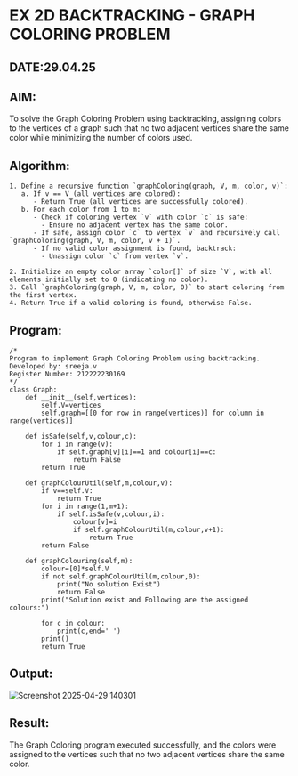 # EX 2D BACKTRACKING - GRAPH COLORING PROBLEM
## DATE:29.04.25
## AIM:
To solve the Graph Coloring Problem using backtracking, assigning colors to the vertices of a graph such that no two adjacent vertices share the same color while minimizing the number of colors used.
## Algorithm:
```
1. Define a recursive function `graphColoring(graph, V, m, color, v)`:
   a. If v == V (all vertices are colored):
      - Return True (all vertices are successfully colored).
   b. For each color from 1 to m:
      - Check if coloring vertex `v` with color `c` is safe:
        - Ensure no adjacent vertex has the same color.
      - If safe, assign color `c` to vertex `v` and recursively call `graphColoring(graph, V, m, color, v + 1)`.
      - If no valid color assignment is found, backtrack:
        - Unassign color `c` from vertex `v`.

2. Initialize an empty color array `color[]` of size `V`, with all elements initially set to 0 (indicating no color).
3. Call `graphColoring(graph, V, m, color, 0)` to start coloring from the first vertex.
4. Return True if a valid coloring is found, otherwise False.
```
## Program:
```
/*
Program to implement Graph Coloring Problem using backtracking.
Developed by: sreeja.v
Register Number: 212222230169
*/
class Graph:
    def __init__(self,vertices):
        self.V=vertices
        self.graph=[[0 for row in range(vertices)] for column in range(vertices)]
        
    def isSafe(self,v,colour,c):
        for i in range(v):
            if self.graph[v][i]==1 and colour[i]==c:
                return False
        return True
        
    def graphColourUtil(self,m,colour,v):
        if v==self.V:
            return True 
        for i in range(1,m+1):
            if self.isSafe(v,colour,i):
                colour[v]=i
                if self.graphColourUtil(m,colour,v+1):
                    return True
        return False
        
    def graphColouring(self,m):
        colour=[0]*self.V
        if not self.graphColourUtil(m,colour,0):
            print("No solution Exist")
            return False
        print("Solution exist and Following are the assigned colours:")
        
        for c in colour:
            print(c,end=' ')
        print()
        return True

```

## Output:
![Screenshot 2025-04-29 140301](https://github.com/user-attachments/assets/34922abb-fc61-44f8-bf76-93b7c2c4bd6d)



## Result:
The Graph Coloring program executed successfully, and the colors were assigned to the vertices such that no two adjacent vertices share the same color.
